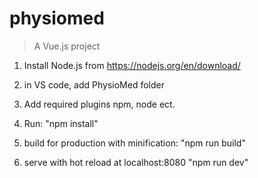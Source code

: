 # physiomed

> A Vue.js project

1. Install Node.js from https://nodejs.org/en/download/

2. in VS code, add PhysioMed folder

3. Add required plugins npm, node ect.

4. Run: "npm install"

5. build for production with minification: "npm run build"

6. serve with hot reload at localhost:8080
"npm run dev"

